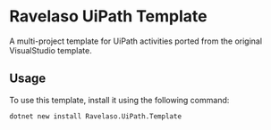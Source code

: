 # Ravelaso UiPath Template

A multi-project template for UiPath activities ported from the original VisualStudio template.

## Usage

To use this template, install it using the following command:

```sh
dotnet new install Ravelaso.UiPath.Template